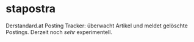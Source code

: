 stapostra
=========

Derstandard.at Posting Tracker: überwacht Artikel und meldet gelöschte Postings. Derzeit noch *sehr* experimentell.

